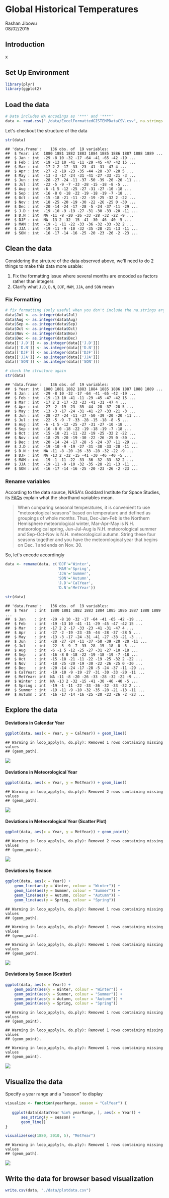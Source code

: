 # Global Historical Temperatures
Rashan Jibowu  
08/02/2015  

## Introduction

x

## Set Up Environment


```r
library(plyr) 
library(ggplot2)
```

## Load the data


```r
# Data includes NA encodings as '***' and '****'
data <- read.csv("./data/ExcelFormattedGISTEMPDataCSV.csv", na.strings = c('***','****'))
```

Let's checkout the structure of the data


```r
str(data)
```

```
## 'data.frame':	136 obs. of  19 variables:
##  $ Year: int  1880 1881 1882 1883 1884 1885 1886 1887 1888 1889 ...
##  $ Jan : int  -29 -8 10 -32 -17 -64 -41 -65 -42 -19 ...
##  $ Feb : int  -19 -13 10 -41 -11 -29 -45 -47 -42 15 ...
##  $ Mar : int  -17 2 2 -17 -33 -23 -41 -31 -47 4 ...
##  $ Apr : int  -27 -2 -19 -23 -35 -44 -28 -37 -28 5 ...
##  $ May : int  -13 -3 -17 -24 -31 -41 -27 -33 -21 -3 ...
##  $ Jun : int  -28 -27 -24 -11 -37 -50 -39 -20 -20 -11 ...
##  $ Jul : int  -22 -5 -9 -7 -33 -28 -15 -18 -8 -5 ...
##  $ Aug : int  -6 -1 5 -12 -25 -27 -31 -27 -10 -18 ...
##  $ Sep : int  -16 -8 0 -18 -22 -19 -18 -19 -7 -18 ...
##  $ Oct : int  -15 -18 -21 -11 -22 -19 -25 -32 2 -22 ...
##  $ Nov : int  -18 -25 -20 -19 -30 -22 -26 -25 0 -30 ...
##  $ Dec : int  -20 -14 -24 -17 -28 -5 -24 -37 -11 -29 ...
##  $ J.D : int  -19 -10 -9 -19 -27 -31 -30 -33 -20 -11 ...
##  $ D.N : int  NA -11 -8 -20 -26 -33 -28 -32 -22 -9 ...
##  $ DJF : int  NA -13 2 -32 -15 -41 -30 -46 -40 -5 ...
##  $ MAM : int  -19 -1 -11 -22 -33 -36 -32 -33 -32 2 ...
##  $ JJA : int  -19 -11 -9 -10 -32 -35 -28 -21 -13 -11 ...
##  $ SON : int  -16 -17 -14 -16 -25 -20 -23 -26 -2 -23 ...
```

## Clean the data

Considering the struture of the data observed above, we'll need to do 2 things to make this data more usable:

1. Fix the formatting issue where several months are encoded as factors rather than integers
2. Clarify what `J.D`, `D.N`, `DJF`, `MAM`, `JJA`, and `SON` mean

### Fix Formatting


```r
# fix formatting (only useful when you don't include the na.strings argument when reading in the data)
data$Jul <- as.integer(data$Jul)
data$Aug <- as.integer(data$Aug)
data$Sep <- as.integer(data$Sep)
data$Oct <- as.integer(data$Oct)
data$Nov <- as.integer(data$Nov)
data$Dec <- as.integer(data$Dec)
data[['J.D']] <- as.integer(data[['J.D']])
data[['D.N']] <- as.integer(data[['D.N']])
data[['DJF']] <- as.integer(data[['DJF']])
data[['JJA']] <- as.integer(data[['JJA']])
data[['SON']] <- as.integer(data[['SON']])

# check the structure again
str(data)
```

```
## 'data.frame':	136 obs. of  19 variables:
##  $ Year: int  1880 1881 1882 1883 1884 1885 1886 1887 1888 1889 ...
##  $ Jan : int  -29 -8 10 -32 -17 -64 -41 -65 -42 -19 ...
##  $ Feb : int  -19 -13 10 -41 -11 -29 -45 -47 -42 15 ...
##  $ Mar : int  -17 2 2 -17 -33 -23 -41 -31 -47 4 ...
##  $ Apr : int  -27 -2 -19 -23 -35 -44 -28 -37 -28 5 ...
##  $ May : int  -13 -3 -17 -24 -31 -41 -27 -33 -21 -3 ...
##  $ Jun : int  -28 -27 -24 -11 -37 -50 -39 -20 -20 -11 ...
##  $ Jul : int  -22 -5 -9 -7 -33 -28 -15 -18 -8 -5 ...
##  $ Aug : int  -6 -1 5 -12 -25 -27 -31 -27 -10 -18 ...
##  $ Sep : int  -16 -8 0 -18 -22 -19 -18 -19 -7 -18 ...
##  $ Oct : int  -15 -18 -21 -11 -22 -19 -25 -32 2 -22 ...
##  $ Nov : int  -18 -25 -20 -19 -30 -22 -26 -25 0 -30 ...
##  $ Dec : int  -20 -14 -24 -17 -28 -5 -24 -37 -11 -29 ...
##  $ J.D : int  -19 -10 -9 -19 -27 -31 -30 -33 -20 -11 ...
##  $ D.N : int  NA -11 -8 -20 -26 -33 -28 -32 -22 -9 ...
##  $ DJF : int  NA -13 2 -32 -15 -41 -30 -46 -40 -5 ...
##  $ MAM : int  -19 -1 -11 -22 -33 -36 -32 -33 -32 2 ...
##  $ JJA : int  -19 -11 -9 -10 -32 -35 -28 -21 -13 -11 ...
##  $ SON : int  -16 -17 -14 -16 -25 -20 -23 -26 -2 -23 ...
```

### Rename variables

According to the data source, NASA's Goddard Institute for Space Studies, its [FAQs](http://data.giss.nasa.gov/gistemp/FAQ.html) explain what the shorthand variables mean.

> When comparing seasonal temperatures, it is convenient to use "meteorological seasons" based on temperature and defined as groupings of whole months. Thus, Dec-Jan-Feb is the Northern Hemisphere meteorological winter, Mar-Apr-May is N.H. meteorological spring, Jun-Jul-Aug is N.H. meteorological summer and Sep-Oct-Nov is N.H. meteorological autumn. String these four seasons together and you have the meteorological year that begins on Dec. 1 and ends on Nov. 30.

So, let's encode accordingly


```r
data <- rename(data, c('DJF'='Winter', 
                       'MAM'='Spring', 
                       'JJA'='Summer', 
                       'SON'='Autumn',
                       'J.D'='CalYear',
                       'D.N'='MetYear'))

str(data)
```

```
## 'data.frame':	136 obs. of  19 variables:
##  $ Year   : int  1880 1881 1882 1883 1884 1885 1886 1887 1888 1889 ...
##  $ Jan    : int  -29 -8 10 -32 -17 -64 -41 -65 -42 -19 ...
##  $ Feb    : int  -19 -13 10 -41 -11 -29 -45 -47 -42 15 ...
##  $ Mar    : int  -17 2 2 -17 -33 -23 -41 -31 -47 4 ...
##  $ Apr    : int  -27 -2 -19 -23 -35 -44 -28 -37 -28 5 ...
##  $ May    : int  -13 -3 -17 -24 -31 -41 -27 -33 -21 -3 ...
##  $ Jun    : int  -28 -27 -24 -11 -37 -50 -39 -20 -20 -11 ...
##  $ Jul    : int  -22 -5 -9 -7 -33 -28 -15 -18 -8 -5 ...
##  $ Aug    : int  -6 -1 5 -12 -25 -27 -31 -27 -10 -18 ...
##  $ Sep    : int  -16 -8 0 -18 -22 -19 -18 -19 -7 -18 ...
##  $ Oct    : int  -15 -18 -21 -11 -22 -19 -25 -32 2 -22 ...
##  $ Nov    : int  -18 -25 -20 -19 -30 -22 -26 -25 0 -30 ...
##  $ Dec    : int  -20 -14 -24 -17 -28 -5 -24 -37 -11 -29 ...
##  $ CalYear: int  -19 -10 -9 -19 -27 -31 -30 -33 -20 -11 ...
##  $ MetYear: int  NA -11 -8 -20 -26 -33 -28 -32 -22 -9 ...
##  $ Winter : int  NA -13 2 -32 -15 -41 -30 -46 -40 -5 ...
##  $ Spring : int  -19 -1 -11 -22 -33 -36 -32 -33 -32 2 ...
##  $ Summer : int  -19 -11 -9 -10 -32 -35 -28 -21 -13 -11 ...
##  $ Autumn : int  -16 -17 -14 -16 -25 -20 -23 -26 -2 -23 ...
```

## Explore the data

#### Deviations in Calendar Year


```r
ggplot(data, aes(x = Year, y = CalYear)) + geom_line()
```

```
## Warning in loop_apply(n, do.ply): Removed 1 rows containing missing values
## (geom_path).
```

![](analysis_files/figure-html/explore-1.png) 

#### Deviations in Meteorological Year


```r
ggplot(data, aes(x = Year, y = MetYear)) + geom_line()
```

```
## Warning in loop_apply(n, do.ply): Removed 2 rows containing missing values
## (geom_path).
```

![](analysis_files/figure-html/explore2-1.png) 

#### Deviations in Meteorological Year (Scatter Plot)


```r
ggplot(data, aes(x = Year, y = MetYear)) + geom_point()
```

```
## Warning in loop_apply(n, do.ply): Removed 2 rows containing missing values
## (geom_point).
```

![](analysis_files/figure-html/explore3-1.png) 


#### Deviations by Season


```r
ggplot(data, aes(x = Year)) + 
    geom_line(aes(y = Winter, colour = "Winter")) + 
    geom_line(aes(y = Summer, colour = "Summer")) +
    geom_line(aes(y = Autumn, colour = "Autumn")) +
    geom_line(aes(y = Spring, colour = "Spring"))
```

```
## Warning in loop_apply(n, do.ply): Removed 1 rows containing missing values
## (geom_path).
```

```
## Warning in loop_apply(n, do.ply): Removed 1 rows containing missing values
## (geom_path).
```

```
## Warning in loop_apply(n, do.ply): Removed 1 rows containing missing values
## (geom_path).
```

![](analysis_files/figure-html/explore4-1.png) 

#### Deviations by Season (Scatter)


```r
ggplot(data, aes(x = Year)) + 
    geom_point(aes(y = Winter, colour = "Winter")) + 
    geom_point(aes(y = Summer, colour = "Summer")) +
    geom_point(aes(y = Autumn, colour = "Autumn")) +
    geom_point(aes(y = Spring, colour = "Spring"))
```

```
## Warning in loop_apply(n, do.ply): Removed 1 rows containing missing values
## (geom_point).
```

```
## Warning in loop_apply(n, do.ply): Removed 1 rows containing missing values
## (geom_point).
```

```
## Warning in loop_apply(n, do.ply): Removed 1 rows containing missing values
## (geom_point).
```

![](analysis_files/figure-html/explore5-1.png) 

## Visualize the data

Specify a year range and a "season" to display


```r
visualize <- function(yearRange, season = "CalYear") {
    
   ggplot(data[data$Year %in% yearRange, ], aes(x = Year)) +
       aes_string(y = season) + 
       geom_line()
}

visualize(seq(1880, 2010, 5), "MetYear")
```

```
## Warning in loop_apply(n, do.ply): Removed 1 rows containing missing values
## (geom_path).
```

![](analysis_files/figure-html/visualize-1.png) 

## Write the data for browser based visualization


```r
write.csv(data, "./data/plotdata.csv")
```
